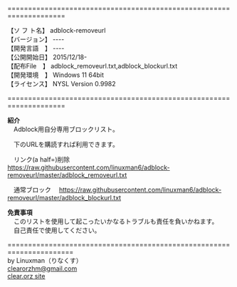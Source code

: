  ====================================================================  

【ソ フ ト名】 adblock-removeurl  
【バージョン】 ----  
【開発言語　】 ----  
【公開開始日】 2015/12/18-  
【配布File　】 adblock_removeurl.txt,adblock_blockurl.txt  
【開発環境　】 Windows 11 64bit  
【ライセンス】 NYSL Version 0.9982  
 
 ====================================================================  


**紹介**  
　Adblock用自分専用ブロックリスト。  

　下のURLを購読すれば利用できます。 

　リンク(a half=)削除 
　<https://raw.githubusercontent.com/linuxman6/adblock-removeurl/master/adblock_removeurl.txt>  

　通常ブロック
　<https://raw.githubusercontent.com/linuxman6/adblock-removeurl/master/adblock_blockurl.txt> 

**免責事項**  
　このリストを使用して起こったいかなるトラブルも責任を負いかねます。  
　自己責任で使用してください。 


======================================================================   
by Linuxman（りなくす）  
clearorzhm@gmail.com  
[clear.orz site](https://sites.google.com/view/clearorz/) 

